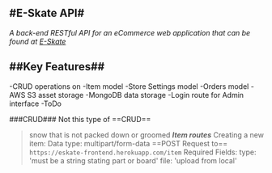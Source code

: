 #E-Skate API#
---
*A back-end RESTful API for an eCommerce web application that can be found at [E-Skate](https://eskate-frontend.herokuapp.com/)*

##Key Features##
---
-CRUD operations on
    -Item model
    -Store Settings model
    -Orders model
-AWS S3 asset storage
-MongoDB data storage
-Login route for Admin interface
-ToDo

###CRUD###
Not this type of ==CRUD==
>snow that is not packed down or groomed
***Item routes***
Creating a new item:
>Data type: multipart/form-data
==POST Request to==
```https://eskate-frontend.herokuapp.com/item```
>Required Fields:
>type: 'must be a string stating part or board'
>file: 'upload from local'
